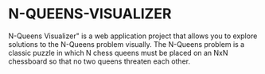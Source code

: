 # N-QUEENS-VISUALIZER
N-Queens Visualizer" is a web application project that allows you to explore solutions to the N-Queens problem visually. The N-Queens problem is a classic puzzle in which N chess queens must be placed on an NxN chessboard so that no two queens threaten each other.
